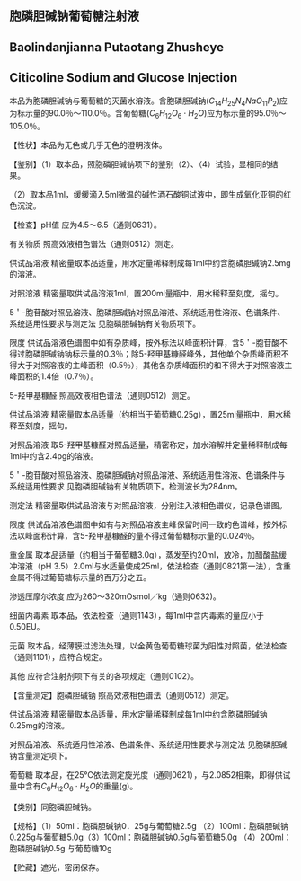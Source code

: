 ## 胞磷胆碱钠葡萄糖注射液

## Baolindanjianna Putaotang Zhusheye

## Citicoline Sodium and Glucose Injection

本品为胞磷胆碱钠与葡萄糖的灭菌水溶液。含胞磷胆碱钠$(C_{14}H_{25}N_{4}NaO_{11}P_{2})$应为标示量的90.0％～110.0％。含葡萄糖$(C_{6}H_{12}O_{6}\cdot H_{2}O)$应为标示量的95.0％～105.0％。

【性状】本品为无色或几乎无色的澄明液体。

【鉴别】（1）取本品，照胞磷胆碱钠项下的鉴别（2）、（4）试验，显相同的结果。

（2）取本品1ml，缓缓滴入5ml微温的碱性酒石酸铜试液中，即生成氧化亚铜的红色沉淀。

【检查】pH值 应为4.5～6.5（通则0631）。

有关物质 照高效液相色谱法（通则0512）测定。

供试品溶液 精密量取本品适量，用水定量稀释制成每1ml中约含胞磷胆碱钠2.5mg的溶液。

对照溶液 精密量取供试品溶液1ml，置200ml量瓶中，用水稀释至刻度，摇匀。

5＇-胞苷酸对照品溶液、胞磷胆碱钠对照品溶液、系统适用性溶液、色谱条件、系统适用性要求与测定法 见胞磷胆碱钠有关物质项下。

限度 供试品溶液色谱图中如有杂质峰，按外标法以峰面积计算，含5＇-胞苷酸不得过胞磷胆碱钠钠标示量的0.3％；除5-羟甲基糠醛峰外，其他单个杂质峰面积不得大于对照溶液的主峰面积（0.5％），其他各杂质峰面积的和不得大于对照溶液主峰面积的1.4倍（0.7％）。

5-羟甲基糠醛 照高效液相色谱法（通则0512）测定。

供试品溶液 精密量取本品适量（约相当于葡萄糖0.25g），置25ml量瓶中，用水稀释至刻度，摇匀。

对照品溶液 取5-羟甲基糠醛对照品适量，精密称定，加水溶解并定量稀释制成每1ml中约含2.4pg的溶液。

5＇-胞苷酸对照品溶液、胞磷胆碱钠对照品溶液、系统适用性溶液、色谱条件与系统适用性要求 见胞磷胆碱钠有关物质项下。检测波长为284nm。

测定法 精密量取供试品溶液与对照品溶液，分别注入液相色谱仪，记录色谱图。

限度 供试品溶液色谱图中如有与对照品溶液主峰保留时间一致的色谱峰，按外标法以峰面积计算，含5-羟甲基糠醛的量不得过葡萄糖标示量的0.024％。

重金属 取本品适量（约相当于葡萄糖3.0g），蒸发至约20ml，放冷，加醋酸盐缓冲溶液（pH 3.5）2.0ml与水适量使成25ml，依法检查（通则0821第一法），含重金属不得过葡萄糖标示量的百万分之五。

渗透压摩尔浓度 应为260～320mOsmol／kg（通则0632)。

细菌内毒素 取本品，依法检查（通则1143），每1ml中含内毒素的量应小于0.50EU。

无菌 取本品，经薄膜过滤法处理，以金黄色葡萄糖球菌为阳性对照菌，依法检查（通则1101），应符合规定。

其他 应符合注射剂项下有关的各项规定（通则0102）。

【含量测定】胞磷胆碱钠 照高效液相色谱法（通则0512）测定。

供试品溶液 精密量取本品适量，用水定量稀释制成每1ml中约含胞磷胆碱钠0.25mg的溶液。

对照品溶液、系统适用性溶液、色谱条件、系统适用性要求与测定法 见胞磷胆碱钠含量测定项下。

葡萄糖 取本品，在25℃依法测定旋光度（通则0621），与2.0852相乘，即得供试量中含有$C_{6}H_{12}O_{6}\cdot H_{2}O$的重量(g)。

【类别】同胞磷胆碱钠。

【规格】（1）50ml：胞磷胆碱钠0．25g与葡萄糖2.5g （2）100ml：胞磷胆碱钠0.225g与葡萄糖5.0g（3）100ml：胞磷胆碱钠0.5g与葡萄糖5.0g （4）200ml：胞磷胆碱钠0.5g 与葡萄糖10g

【贮藏】遮光，密闭保存。